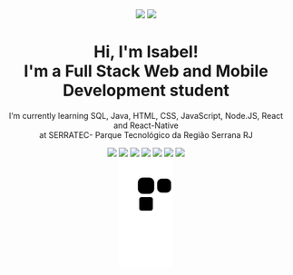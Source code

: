 <div align="center">
  <img src="https://github-readme-stats.vercel.app/api?username=isabeels&hide=stars&show_icons=true&theme=radical" 
       height="130px;" />
  <img src="https://github-readme-stats.vercel.app/api/top-langs/?username=isabeels&theme=radical&layout=compact"
        height="130px;" />
</div>

<div align="center">
  <h1> Hi, I'm Isabel!<br> I'm a Full Stack Web and Mobile Development student </h1>
  <p> I’m currently learning SQL, Java, HTML, CSS, JavaScript, Node.JS, React and React-Native <br> at SERRATEC- Parque Tecnológico da Região Serrana RJ</p>
</div>

<div align="center">
<img src="https://cdn.jsdelivr.net/gh/devicons/devicon/icons/postgresql/postgresql-original-wordmark.svg" height="50px;" />
<img src="https://cdn.jsdelivr.net/gh/devicons/devicon/icons/java/java-original-wordmark.svg" height="50px;"/>
<img src="https://cdn.jsdelivr.net/gh/devicons/devicon/icons/html5/html5-original.svg" height="50px;" />
<img src="https://cdn.jsdelivr.net/gh/devicons/devicon/icons/css3/css3-original.svg" height="50px;" />
<img src="https://cdn.jsdelivr.net/gh/devicons/devicon/icons/javascript/javascript-original.svg" height="50px;" /> 
<img src="https://cdn.jsdelivr.net/gh/devicons/devicon/icons/nodejs/nodejs-original.svg" height="50px;" />
<img src="https://cdn.jsdelivr.net/gh/devicons/devicon/icons/react/react-original-wordmark.svg" height="50px;" />     
</div>    

<div align="center">
<img src="https://github.com/isabeels/isabeels/blob/output/github-contribution-grid-snake.svg"/>
</div>          
          
